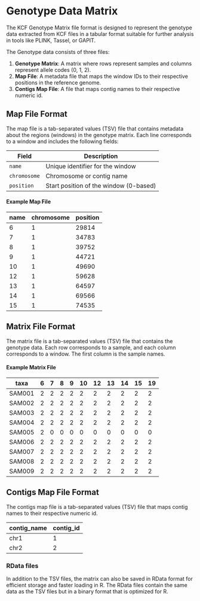# Genotype Data Matrix

The KCF Genotype Matrix file format is designed to represent the genotype data extracted from KCF files in a tabular format suitable for further analysis in tools like PLINK, Tassel, or GAPIT.

The Genotype data consists of three files:
1. **Genotype Matrix**: A matrix where rows represent samples and columns represent allele codes (0, 1, 2).
2. **Map File**: A metadata file that maps the window IDs to their respective positions in the reference genome.
3. **Contigs Map File**: A file that maps contig names to their respective numeric id.

## Map File Format
The map file is a tab-separated values (TSV) file that contains metadata about the regions (windows) in the genotype matrix. Each line corresponds to a window and includes the following fields:

| Field          | Description                                           |
|----------------|-------------------------------------------------------|
| `name`         | Unique identifier for the window                      |
| `chromosome`   | Chromosome or contig name                             |
| `position`     | Start position of the window (0-based)                |

#### Example Map File


| name	 |chromosome	|position|
|------|------------|---------|
| 6	   |1	|29814|
| 7	   |1	|34783|
| 8	   |1	|39752|
| 9	   |1	|44721|
| 10	  |1	|49690|
| 12	  |1	|59628|
| 13	  |1	|64597|
| 14	  |1	|69566|
| 15	  |1	|74535|



## Matrix File Format

The matrix file is a tab-separated values (TSV) file that contains the genotype data. Each row corresponds to a sample, and each column corresponds to a window. The first column is the sample names.

#### Example Matrix File

| taxa   | 6 | 7 | 8 | 9 | 10 | 12 | 13 | 14 | 15 | 19 |
|--------|---|---|---|---|----|----|----|----|----|----|
| SAM001 | 2 | 2 | 2 | 2 |  2 |  2 |  2 |  2 |  2 |  2 |
| SAM002 | 2 | 2 | 2 | 2 |  2 |  2 |  2 |  2 |  2 |  2 |
| SAM003 | 2 | 2 | 2 | 2 |  2 |  2 |  2 |  2 |  2 |  2 |
| SAM004 | 2 | 2 | 2 | 2 |  2 |  2 |  2 |  2 |  2 |  2 |
| SAM005 | 2 | 0 | 0 | 0 |  0 |  0 |  0 |  0 |  0 |  0 |
| SAM006 | 2 | 2 | 2 | 2 |  2 |  2 |  2 |  2 |  2 |  2 |
| SAM007 | 2 | 2 | 2 | 2 |  2 |  2 |  2 |  2 |  2 |  2 |
| SAM008 | 2 | 2 | 2 | 2 |  2 |  2 |  2 |  2 |  2 |  2 |
| SAM009 | 2 | 2 | 2 | 2 |  2 |  2 |  2 |  2 |  2 |  2 |

## Contigs Map File Format
The contigs map file is a tab-separated values (TSV) file that maps contig names to their respective numeric id.

| contig_name | contig_id |
|--------------|-----------|
| chr1         | 1         |
| chr2         | 2         |

### RData files

In addition to the TSV files, the matrix can also be saved in RData format for efficient storage and faster loading in R. The RData files contain the same data as the TSV files but in a binary format that is optimized for R.


